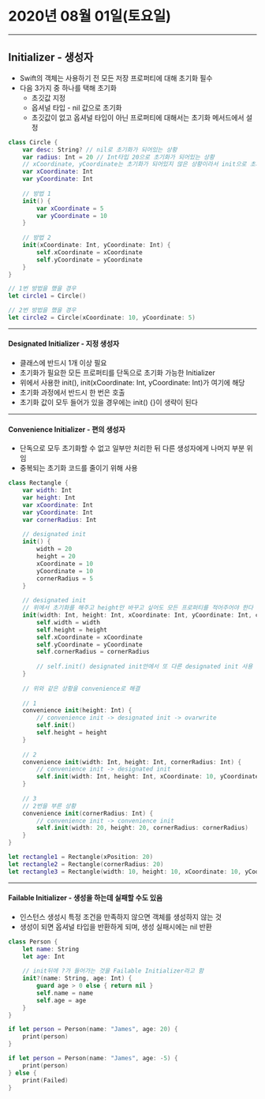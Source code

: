 # 2020년 08월 01일(토요일)

-----


## Initializer - 생성자

* Swift의 객체는 사용하기 전 모든 저장 프로퍼티에 대해 초기화 필수
* 다음 3가지 중 하나를 택해 초기화
	-	초깃값 지정
	-	옵셔널 타입 - nil 값으로 초기화
	-	초깃값이 없고 옵셔널 타입이 아닌 프로퍼티에 대해서는 초기화 메서드에서 설정

```swift
class Circle {
	var desc: String? // nil로 초기화가 되어있는 상황
	var radius: Int = 20 // Int타입 20으로 초기화가 되어있는 상황
	// xCoordinate, yCoordinate는 초기화가 되어있지 않은 상황이라서 init으로 초기화 설정을 해준다
	var xCoordinate: Int
	var yCoordinate: Int
	
	// 방법 1
	init() {
		var xCoordinate = 5
		var yCoordinate = 10
	}
	
	// 방법 2
	init(xCoordinate: Int, yCoordinate: Int) {
		self.xCoordinate = xCoordinate
		self.yCoordinate = yCoordinate
	}
}

// 1번 방법을 했을 경우
let circle1 = Circle()

// 2번 방법을 했을 경우
let circle2 = Circle(xCoordinate: 10, yCoordinate: 5)
```

-----


#### Designated Initializer - 지정 생성자

* 클래스에 반드시 1개 이상 필요
* 초기화가 필요한 모든 프로퍼티를 단독으로 초기화 가능한 Initializer
* 위에서 사용한 init(), init(xCoordinate: Int, yCoordinate: Int)가 여기에 해당
* 초기화 과정에서 반드시 한 번은 호출
* 초기화 값이 모두 들어가 있을 경우에는 init() {}이 생략이 된다

-----


#### Convenience Initializer - 편의 생성자

* 단독으로 모두 초기화할 수 없고 일부만 처리한 뒤 다른 생성자에게 나머지 부분 위임
* 중복되는 초기화 코드를 줄이기 위해 사용

```swift
class Rectangle {
	var width: Int
	var height: Int
	var xCoordinate: Int
	var yCoordinate: Int
	var cornerRadius: Int
	
	// designated init
	init() {
		width = 20
		height = 20
		xCoordinate = 10
		yCoordinate = 10
		cornerRadius = 5
	}
	
	// designated init
	// 위에서 초기화를 해주고 height만 바꾸고 싶어도 모든 프로퍼티를 적어주어야 한다
	init(width: Int, height: Int, xCoordinate: Int, yCoordinate: Int, cornerRadius: Int) {
		self.width = width
		self.height = height
		self.xCoordinate = xCoordinate
		self.yCoordinate = yCoordinate
		self.cornerRadius = cornerRadius
		
		// self.init() designated init안에서 또 다른 designated init 사용 불가
	}
	
	// 위와 같은 상황을 convenience로 해결
	
	// 1
	convenience init(height: Int) {
		// convenience init -> designated init -> ovarwrite
		self.init()
		self.height = height
	}
	
	// 2
	convenience init(width: Int, height: Int, cornerRadius: Int) {
		// convenience init -> designated init
		self.init(width: Int, height: Int, xCoordinate: 10, yCoordinate: 10, cornerRadius: Int)
	}
	
	// 3
	// 2번을 부른 상황
	convenience init(cornerRadius: Int) {
		// convenience init -> convenience init
		self.init(width: 20, height: 20, cornerRadius: cornerRadius)
	}
}

let rectangle1 = Rectangle(xPosition: 20)
let rectangle2 = Rectangle(cornerRadius: 20)
let rectangle3 = Rectangle(width: 10, height: 10, xCoordinate: 10, yCoordinate: 5, cornerRadius: 3)
```

-----


#### Failable Initializer - 생성을 하는데 실패할 수도 있음

* 인스턴스 생성시 특정 조건을 만족하지 않으면 객체를 생성하지 않는 것
* 생성이 되면 옵셔널 타입을 반환하게 되며, 생성 실패시에는 nil 반환

```swift
class Person {
	let name: String
	let age: Int
	
	// init뒤에 ?가 들어가는 것을 Failable Initializer라고 함
	init?(name: String, age: Int) {
		guard age > 0 else { return nil }
		self.name = name
		self.age = age
	}
}

if let person = Person(name: "James", age: 20) {
	print(person)
}

if let person = Person(name: "James", age: -5) {
	print(person)
} else {
	print(Failed)
}
```